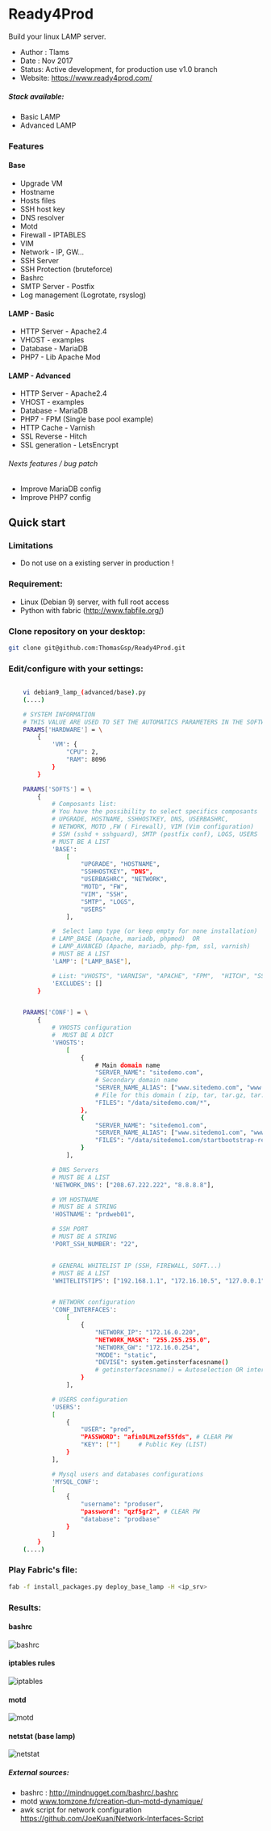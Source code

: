 # Ready4Prod

Build your linux LAMP server.

* Author : Tlams
* Date : Nov 2017
* Status: Active development, for production use v1.0 branch
* Website: https://www.ready4prod.com/


##### Stack available:
* Basic LAMP
* Advanced LAMP

### Features

#### Base
* Upgrade VM
* Hostname
* Hosts files
* SSH host key
* DNS resolver
* Motd
* Firewall - IPTABLES
* VIM
* Network - IP, GW...
* SSH Server
* SSH Protection (bruteforce)
* Bashrc
* SMTP Server - Postfix
* Log management (Logrotate, rsyslog)

#### LAMP - Basic
* HTTP Server - Apache2.4
* VHOST - examples
* Database - MariaDB
* PHP7 - Lib Apache Mod

#### LAMP - Advanced
* HTTP Server - Apache2.4
* VHOST - examples
* Database - MariaDB
* PHP7 - FPM (Single base pool example)
* HTTP Cache - Varnish
* SSL Reverse - Hitch
* SSL generation - LetsEncrypt

###### Nexts features / bug patch
* Improve MariaDB config
* Improve PHP7 config

## Quick start

### Limitations
* Do not use on a existing server in production !

### Requirement:
* Linux (Debian 9) server, with full root access
* Python with fabric (http://www.fabfile.org/)


### Clone repository on your desktop:
``` bash
git clone git@github.com:ThomasGsp/Ready4Prod.git
```

### Edit/configure with your settings:
``` bash

    vi debian9_lamp_(advanced/base).py
    (....)

    # SYSTEM INFORMATION
    # THIS VALUE ARE USED TO SET THE AUTOMATICS PARAMETERS IN THE SOFTWARES
    PARAMS['HARDWARE'] = \
        {
            'VM': {
                "CPU": 2,
                "RAM": 8096
            }
        }

    PARAMS['SOFTS'] = \
        {
            # Composants list:
            # You have the possibility to select specifics composants
            # UPGRADE, HOSTNAME, SSHHOSTKEY, DNS, USERBASHRC,
            # NETWORK, MOTD ,FW ( Firewall), VIM (Vim configuration)
            # SSH (sshd + sshguard), SMTP (postfix conf), LOGS, USERS
            # MUST BE A LIST
            'BASE':
                [
                    "UPGRADE", "HOSTNAME",
                    "SSHHOSTKEY", "DNS",
                    "USERBASHRC", "NETWORK",
                    "MOTD", "FW",
                    "VIM", "SSH",
                    "SMTP", "LOGS",
                    "USERS"
                ],

            #  Select lamp type (or keep empty for none installation)
            # LAMP_BASE (Apache, mariadb, phpmod)  OR
            # LAMP_AVANCED (Apache, mariadb, php-fpm, ssl, varnish)
            # MUST BE A LIST
            'LAMP': ["LAMP_BASE"],

            # List: "VHOSTS", "VARNISH", "APACHE", "FPM",  "HITCH", "SSL"
            'EXCLUDES': []
        }


    PARAMS['CONF'] = \
        {
            # VHOSTS configuration
            #  MUST BE A DICT
            'VHOSTS':
                [
                    {
                        # Main domain name
                        "SERVER_NAME": "sitedemo.com",
                        # Secondary domain name
                        "SERVER_NAME_ALIAS": ["www.sitedemo.com", "www.sitedemo.fr"],
                        # File for this domain ( zip, tar, tar.gz, tar.bz2, direct files)
                        "FILES": "/data/sitedemo.com/*",
                    },
                    {
                        "SERVER_NAME": "sitedemo1.com",
                        "SERVER_NAME_ALIAS": ["www.sitedemo1.com", "www.sitedemo1.fr"],
                        "FILES": "/data/sitedemo1.com/startbootstrap-resume-gh-pages.zip"
                    }
                ],

            # DNS Servers
            # MUST BE A LIST
            'NETWORK_DNS': ["208.67.222.222", "8.8.8.8"],

            # VM HOSTNAME
            # MUST BE A STRING
            'HOSTNAME': "prdweb01",

            # SSH PORT
            # MUST BE A STRING
            'PORT_SSH_NUMBER': "22",


            # GENERAL WHITELIST IP (SSH, FIREWALL, SOFT...)
            # MUST BE A LIST
            'WHITELITSTIPS': ["192.168.1.1", "172.16.10.5", "127.0.0.1"],


            # NETWORK configuration
            'CONF_INTERFACES':
                [
                    {
                        "NETWORK_IP": "172.16.0.220",
                        "NETWORK_MASK": "255.255.255.0",
                        "NETWORK_GW": "172.16.0.254",
                        "MODE": "static",
                        "DEVISE": system.getinsterfacesname()
                        # getinsterfacesname() = Autoselection OR interface name
                    }
                ],

            # USERS configuration
            'USERS':
            [
                {
                    "USER": "prod",
                    "PASSWORD": "afinDLMLzef55fds", # CLEAR PW
                    "KEY": [""]     # Public Key (LIST)
                }
            ],

            # Mysql users and databases configurations
            'MYSQL_CONF':
            [
                {
                    "username": "produser",
                    "password": "qzf5gr2", # CLEAR PW
                    "database": "prodbase"
                }
            ]
        }
    (....)

```

### Play Fabric's file:
``` bash
fab -f install_packages.py deploy_base_lamp -H <ip_srv>
```



### Results:
#### bashrc 
![bashrc](./img/lamp_base_bashrc.png)
#### iptables rules 
![iptables](./img/lamp_base_iptables.png)
#### motd
![motd](./img/lamp_base_motd.png)
#### netstat (base lamp)
![netstat](./img/lamp_base_netstat.png)


##### External sources:
* bashrc : http://mindnugget.com/bashrc/.bashrc
* motd www.tomzone.fr/creation-dun-motd-dynamique/
* awk script for network configuration https://github.com/JoeKuan/Network-Interfaces-Script
